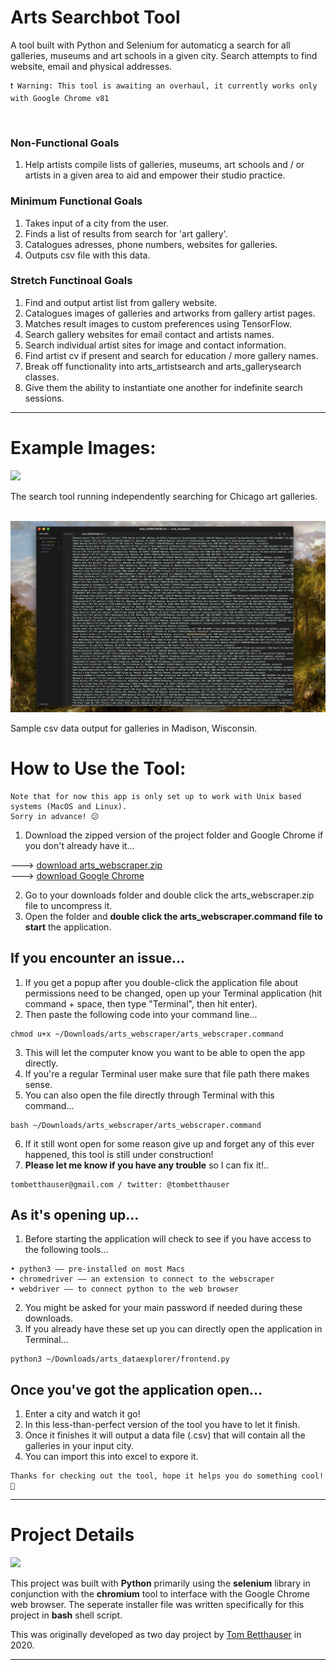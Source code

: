 # Arts Searchbot Tool
A tool built with Python and Selenium for automaticg a search for all galleries, museums and art schools in a given city. Search attempts to find website, email and physical addresses.

```
❗️ Warning: This tool is awaiting an overhaul, it currently works only with Google Chrome v81
```

<img src="https://www.stayconnect.info/wp-content/uploads/2020/03/Search-engine-robot-min.jpg" alt="" height="275px"/>

### Non-Functional Goals
1. Help artists compile lists of galleries, museums, art schools and / or artists in a given area to aid and empower their studio practice.

### Minimum Functional Goals
1. Takes input of a city from the user.
2. Finds a list of results from search for 'art gallery'.
3. Catalogues adresses, phone numbers, websites for galleries.
4. Outputs csv file with this data.

### Stretch Functinoal Goals
1. Find and output artist list from gallery website.
2. Catalogues images of galleries and artworks from gallery artist pages.
3. Matches result images to custom preferences using TensorFlow.
4. Search gallery websites for email contact and artists names.
5. Search individual artist sites for image and contact information.
6. Find artist cv if present and search for education / more gallery names.
7. Break off functionality into arts_artistsearch and arts_gallerysearch classes.
8. Give them the ability to instantiate one another for indefinite search sessions.


***


# Example Images:

<img src="https://raw.githubusercontent.com/tombetthauser/image_library/master/Screen%20Shot%202020-05-16%20at%208.51.57%20AM.png">

The search tool running independently searching for Chicago art galleries.

<br>
<img src="https://raw.githubusercontent.com/tombetthauser/image_library/master/Screen%20Shot%202020-05-16%20at%208.52.54%20AM.png">

Sample csv data output for galleries in Madison, Wisconsin.

# How to Use the Tool:
```
Note that for now this app is only set up to work with Unix based systems (MacOS and Linux).
Sorry in advance! 😕
```
1. Download the zipped version of the project folder and Google Chrome if you don't already have it...

 ---> [download arts_webscraper.zip](https://github.com/tombetthauser/arts_webscraper/raw/master/program_files/arts_webscraper.zip)
 <br>
 ---> [download Google Chrome](https://www.google.com/chrome/?brand=CHBD&gclid=CjwKCAjw8J32BRBCEiwApQEKgbLqlNU0pSpXu-nUf-sLfpgc0Ih0ghfaiJfGIVIbOj1YLNJbSRsEkhoC7yUQAvD_BwE&gclsrc=aw.ds)

2. Go to your downloads folder and double click the arts_webscraper.zip file to uncompress it.
3. Open the folder and **double click the arts_webscraper.command file to start** the application.

## If you encounter an issue...
1. If you get a popup after you double-click the application file about permissions need to be changed, open up your Terminal application (hit command + space, then type "Terminal", then hit enter).
2. Then paste the following code into your command line...
```
chmod u+x ~/Downloads/arts_webscraper/arts_webscraper.command
```
3. This will let the computer know you want to be able to open the app directly.
4. If you're a regular Terminal user make sure that file path there makes sense.
5. You can also open the file directly through Terminal with this command...
```
bash ~/Downloads/arts_webscraper/arts_webscraper.command
```
6. If it still wont open for some reason give up and forget any of this ever happened, this tool is still under construction!
7. **Please let me know if you have any trouble** so I can fix it!..
```
tombetthauser@gmail.com / twitter: @tombetthauser
```
## As it's opening up...
1. Before starting the application will check to see if you have access to the following tools...
```
• python3 –– pre-installed on most Macs
• chromedriver –– an extension to connect to the webscraper
• webdriver –– to connect python to the web browser
```
2. You might be asked for your main password if needed during these downloads.
3. If you already have these set up you can directly open the application in Terminal...
```
python3 ~/Downloads/arts_dataexplorer/frontend.py
```

## Once you've got the application open...
1. Enter a city and watch it go!
2. In this less-than-perfect version of the tool you have to let it finish.
3. Once it finishes it will output a data file (.csv) that will contain all the galleries in your input city.
4. You can import this into excel to expore it.
```
Thanks for checking out the tool, hope it helps you do something cool! 🎉
```
***  

# Project Details
<img src="https://selenium-python.readthedocs.io/_static/logo.png" height="175px"> 

This project was built with **Python** primarily using the **selenium** library in conjunction with the **chromium** tool to interface with the Google Chrome web browser. The seperate installer file was written specifically for this project in **bash** shell script.

This was originally developed as two day project by [Tom Betthauser](http://www.tombetthauser.com/) in 2020.  

***
